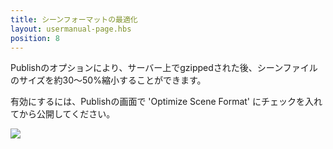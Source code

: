 ```yaml
---
title: シーンフォーマットの最適化
layout: usermanual-page.hbs
position: 8
---
```


Publishのオプションにより、サーバー上でgzippedされた後、シーンファイルのサイズを約30〜50%縮小することができます。

有効にするには、Publishの画面で 'Optimize Scene Format' にチェックを入れてから公開してください。

![][1]

[1]: /images/user-manual/optimization/optimizing-scene-format/optimize-scene-format-publish-dialog.png
